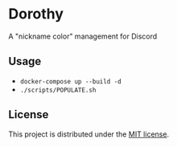 # Dorothy

A "nickname color" management for Discord

## Usage

- `docker-compose up --build -d`
- `./scripts/POPULATE.sh`

## License

This project is distributed under the [MIT license](LICENSE).
